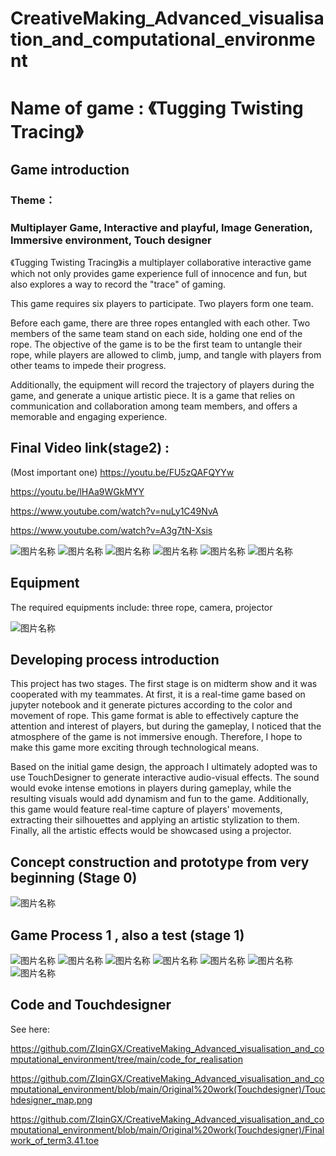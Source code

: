 # CreativeMaking_Advanced_visualisation_and_computational_environment

# Name of game : 《Tugging Twisting Tracing》

## Game introduction

### Theme： 
### Multiplayer Game, Interactive and playful, Image Generation, Immersive environment, Touch designer


《Tugging Twisting Tracing》is a multiplayer collaborative interactive game which not only provides game experience full of innocence and fun, but also explores a way to record the "trace" of gaming. 

This game requires six players to participate. Two players form one team. 

Before each game, there are three ropes entangled with each other. Two members of the same team stand on each side, holding one end of the rope. The objective of the game is to be the first team to untangle their rope, while players are allowed to climb, jump, and tangle with players from other teams to impede their progress. 

Additionally, the equipment will record the trajectory of players during the game, and generate a unique artistic piece. It is a game that relies on communication and collaboration among team members, and offers a memorable and engaging experience.

## Final Video link(stage2) :
(Most important one) 
https://youtu.be/FU5zQAFQYYw 

https://youtu.be/lHAa9WGkMYY

https://www.youtube.com/watch?v=nuLy1C49NvA

https://www.youtube.com/watch?v=A3g7tN-Xsis

![图片名称](https://github.com/ZIqinGX/CreativeMaking_Advanced_visualisation_and_computational_environment/blob/main/Final%20stage%20video%20shortcut/cover6.png) 
![图片名称](https://github.com/ZIqinGX/CreativeMaking_Advanced_visualisation_and_computational_environment/blob/main/Final%20stage%20video%20shortcut/cover7.png) 
![图片名称](https://github.com/ZIqinGX/CreativeMaking_Advanced_visualisation_and_computational_environment/blob/main/Final%20game(process2)%20generated%20artwork/final%20game%20photo.jpg)
![图片名称](https://github.com/ZIqinGX/CreativeMaking_Advanced_visualisation_and_computational_environment/blob/main/Final%20game(process2)%20generated%20artwork/game_figure5.png)
![图片名称](https://github.com/ZIqinGX/CreativeMaking_Advanced_visualisation_and_computational_environment/blob/main/Final%20game(process2)%20generated%20artwork/game_figure7.png)
![图片名称](https://github.com/ZIqinGX/CreativeMaking_Advanced_visualisation_and_computational_environment/blob/main/Final%20game(process2)%20generated%20artwork/game_figure2.png)

## Equipment 

The required equipments include: three rope, camera, projector

![图片名称](https://github.com/ZIqinGX/CreativeMaking_Advanced_visualisation_and_computational_environment/blob/main/Equipment/rope.jpg)

## Developing process introduction

This project has two stages. The first stage is on midterm show and it was cooperated with my teammates. At first, it is a real-time game based on jupyter notebook and it generate pictures according to the color and movement of rope. This game format is able to effectively capture the attention and interest of players, but during the gameplay, I noticed that the atmosphere of the game is not immersive enough. Therefore, I hope to make this game more exciting through technological means. 

Based on the initial game design, the approach I ultimately adopted was to use TouchDesigner to generate interactive audio-visual effects. The sound would evoke intense emotions in players during gameplay, while the resulting visuals would add dynamism and fun to the game. Additionally, this game would feature real-time capture of players' movements, extracting their silhouettes and applying an artistic stylization to them. Finally, all the artistic effects would be showcased using a projector.

## Concept construction and prototype from very beginning (Stage 0)

![图片名称](https://github.com/ZIqinGX/CreativeMaking_Advanced_visualisation_and_computational_environment/blob/main/Process_(concept_and_prototype)/sketch_for_idea.png) 

## Game Process 1 , also a test (stage 1)

![图片名称](https://github.com/ZIqinGX/CreativeMaking_Advanced_visualisation_and_computational_environment/blob/main/Game%20process%20photo/game_process_record3resize.png) 
![图片名称](https://github.com/ZIqinGX/CreativeMaking_Advanced_visualisation_and_computational_environment/blob/main/Game%20process%20photo/game_process_record4resized.png)
![图片名称](https://github.com/ZIqinGX/CreativeMaking_Advanced_visualisation_and_computational_environment/blob/main/Game%20process%20photo/game_process_record2resized.png)
![图片名称](https://github.com/ZIqinGX/CreativeMaking_Advanced_visualisation_and_computational_environment/blob/main/Game%20process%20photo/game_process_record5resized.jpg)
![图片名称](https://github.com/ZIqinGX/CreativeMaking_Advanced_visualisation_and_computational_environment/blob/main/Generated_pictures_from_playing/artwork3resized.png) 
![图片名称](https://github.com/ZIqinGX/CreativeMaking_Advanced_visualisation_and_computational_environment/blob/main/Generated_pictures_from_playing/artwork1resized.png) 
![图片名称](https://github.com/ZIqinGX/CreativeMaking_Advanced_visualisation_and_computational_environment/blob/main/Generated_pictures_from_playing/artwork2resized.png) 


## Code and Touchdesigner
See here: 

https://github.com/ZIqinGX/CreativeMaking_Advanced_visualisation_and_computational_environment/tree/main/code_for_realisation

https://github.com/ZIqinGX/CreativeMaking_Advanced_visualisation_and_computational_environment/blob/main/Original%20work(Touchdesigner)/Touchdesigner_map.png

https://github.com/ZIqinGX/CreativeMaking_Advanced_visualisation_and_computational_environment/blob/main/Original%20work(Touchdesigner)/Finalwork_of_term3.41.toe


